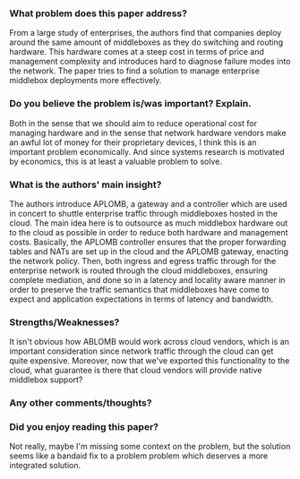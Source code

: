 ### What problem does this paper address?

From a large study of enterprises, the authors find that companies deploy around the same amount of middleboxes as they do switching and routing hardware. This hardware comes at a steep cost in terms of price and management complexity and introduces hard to diagnose failure modes into the network. The paper tries to find a solution to manage enterprise middlebox deployments more effectively.

### Do you believe the problem is/was important? Explain.

Both in the sense that we should aim to reduce operational cost for managing hardware and in the sense that network hardware vendors make an awful lot of money for their proprietary devices, I think this is an important problem economically. And since systems research is motivated by economics, this is at least a valuable problem to solve.

### What is the authors' main insight?

The authors introduce APLOMB, a gateway and a controller which are used in concert to shuttle enterprise traffic through middleboxes hosted in the cloud. The main idea here is to outsource as much middlebox hardware out to the cloud as possible in order to reduce both hardware and management costs. Basically, the APLOMB controller ensures that the proper forwarding tables and NATs are set up in the cloud and the APLOMB gateway, enacting the network policy. Then, both ingress and egress traffic through for the enterprise network is routed through the cloud middleboxes, ensuring complete mediation, and done so in a latency and locality aware manner in order to preserve the traffic semantics that middleboxes have come to expect and application expectations in terms of latency and bandwidth.

### Strengths/Weaknesses?

It isn't obvious how ABLOMB would work across cloud vendors, which is an important consideration since network traffic through the cloud can get quite expensive. Moreover, now that we've exported this functionality to the cloud, what guarantee is there that cloud vendors will provide native middlebox support?

### Any other comments/thoughts?



### Did you enjoy reading this paper?

Not really, maybe I'm missing some context on the problem, but the solution seems like a bandaid fix to a problem problem which deserves a more integrated solution.